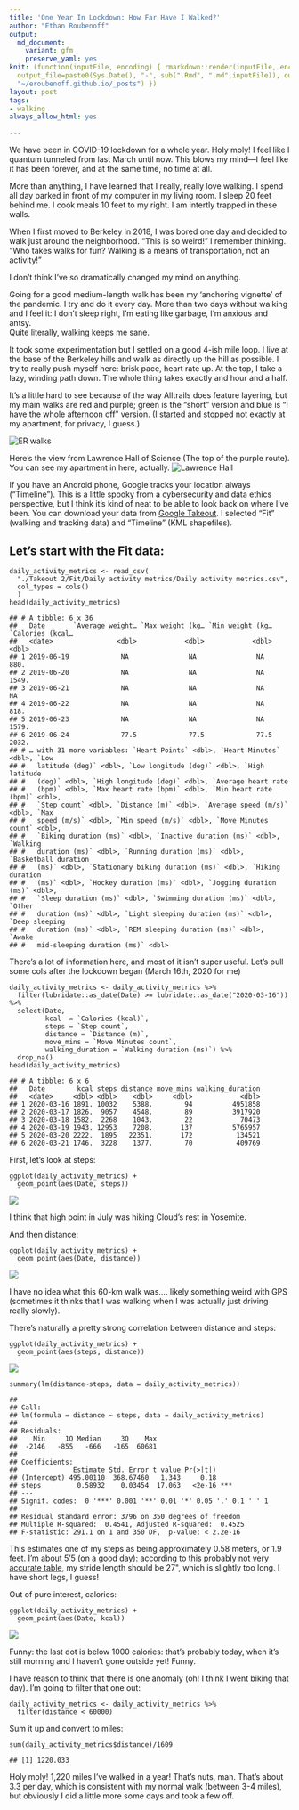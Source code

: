 ```yaml
---
title: 'One Year In Lockdown: How Far Have I Walked?'
author: "Ethan Roubenoff"
output:
  md_document:
    variant: gfm
    preserve_yaml: yes
knit: (function(inputFile, encoding) { rmarkdown::render(inputFile, encoding = encoding,
  output_file=paste0(Sys.Date(), "-", sub(".Rmd", ".md",inputFile)), output_dir =
  "~/eroubenoff.github.io/_posts") })
layout: post
tags:
- walking
always_allow_html: yes

---
```


We have been in COVID-19 lockdown for a whole year. Holy moly! I feel
like I quantum tunneled from last March until now. This blows my mind—I
feel like it has been forever, and at the same time, no time at all.

More than anything, I have learned that I really, really love walking. I
spend all day parked in front of my computer in my living room. I sleep
20 feet behind me. I cook meals 10 feet to my right. I am intertly
trapped in these walls.

When I first moved to Berkeley in 2018, I was bored one day and decided
to walk just around the neighborhood. “This is so weird!” I remember
thinking. “Who takes walks for fun? Walking is a means of
transportation, not an activity!”

I don’t think I’ve so dramatically changed my mind on anything.

Going for a good medium-length walk has been my ‘anchoring vignette’ of
the pandemic. I try and do it every day. More than two days without
walking and I feel it: I don’t sleep right, I’m eating like garbage, I’m
anxious and antsy.  
Quite literally, walking keeps me sane.

It took some experimentation but I settled on a good 4-ish mile loop. I
live at the base of the Berkeley hills and walk as directly up the hill
as possible. I try to really push myself here: brisk pace, heart rate
up. At the top, I take a lazy, winding path down. The whole thing takes
exactly and hour and a half.

It’s a little hard to see because of the way Alltrails does feature
layering, but my main walks are red and purple; green is the “short”
version and blue is “I have the whole afternoon off” version. (I started
and stopped not exactly at my apartment, for privacy, I guess.)

![ER walks](alltrails_map.png)

Here’s the view from Lawrence Hall of Science (The top of the purple
route). You can see my apartment in here, actually. ![Lawrence
Hall](observatory.jpg)

If you have an Android phone, Google tracks your location always
(“Timeline”). This is a little spooky from a cybersecurity and data
ethics perspective, but I think it’s kind of neat to be able to look
back on where I’ve been. You can download your data from [Google
Takeout](https://takeout.google.com/). I selected “Fit” (walking and
tracking data) and “Timeline” (KML shapefiles).

Let’s start with the Fit data:
------------------------------

    daily_activity_metrics <- read_csv(
      "./Takeout 2/Fit/Daily activity metrics/Daily activity metrics.csv",
      col_types = cols()
      )
    head(daily_activity_metrics)

    ## # A tibble: 6 x 36
    ##   Date       `Average weight… `Max weight (kg… `Min weight (kg… `Calories (kcal…
    ##   <date>                <dbl>            <dbl>            <dbl>            <dbl>
    ## 1 2019-06-19             NA               NA               NA               880.
    ## 2 2019-06-20             NA               NA               NA              1549.
    ## 3 2019-06-21             NA               NA               NA                NA 
    ## 4 2019-06-22             NA               NA               NA               818.
    ## 5 2019-06-23             NA               NA               NA              1579.
    ## 6 2019-06-24             77.5             77.5             77.5            2032.
    ## # … with 31 more variables: `Heart Points` <dbl>, `Heart Minutes` <dbl>, `Low
    ## #   latitude (deg)` <dbl>, `Low longitude (deg)` <dbl>, `High latitude
    ## #   (deg)` <dbl>, `High longitude (deg)` <dbl>, `Average heart rate
    ## #   (bpm)` <dbl>, `Max heart rate (bpm)` <dbl>, `Min heart rate (bpm)` <dbl>,
    ## #   `Step count` <dbl>, `Distance (m)` <dbl>, `Average speed (m/s)` <dbl>, `Max
    ## #   speed (m/s)` <dbl>, `Min speed (m/s)` <dbl>, `Move Minutes count` <dbl>,
    ## #   `Biking duration (ms)` <dbl>, `Inactive duration (ms)` <dbl>, `Walking
    ## #   duration (ms)` <dbl>, `Running duration (ms)` <dbl>, `Basketball duration
    ## #   (ms)` <dbl>, `Stationary biking duration (ms)` <dbl>, `Hiking duration
    ## #   (ms)` <dbl>, `Hockey duration (ms)` <dbl>, `Jogging duration (ms)` <dbl>,
    ## #   `Sleep duration (ms)` <dbl>, `Swimming duration (ms)` <dbl>, `Other
    ## #   duration (ms)` <dbl>, `Light sleeping duration (ms)` <dbl>, `Deep sleeping
    ## #   duration (ms)` <dbl>, `REM sleeping duration (ms)` <dbl>, `Awake
    ## #   mid-sleeping duration (ms)` <dbl>

There’s a lot of information here, and most of it isn’t super useful.
Let’s pull some cols after the lockdown began (March 16th, 2020 for me)

    daily_activity_metrics <- daily_activity_metrics %>%
      filter(lubridate::as_date(Date) >= lubridate::as_date("2020-03-16")) %>%
      select(Date, 
             kcal  = `Calories (kcal)`,
             steps = `Step count`,
             distance = `Distance (m)`,
             move_mins = `Move Minutes count`,
             walking_duration = `Walking duration (ms)`) %>%
      drop_na()
    head(daily_activity_metrics)

    ## # A tibble: 6 x 6
    ##   Date        kcal steps distance move_mins walking_duration
    ##   <date>     <dbl> <dbl>    <dbl>     <dbl>            <dbl>
    ## 1 2020-03-16 1891. 10032    5388.        94          4951858
    ## 2 2020-03-17 1826.  9057    4548.        89          3917920
    ## 3 2020-03-18 1582.  2268    1043.        22            70473
    ## 4 2020-03-19 1943. 12953    7208.       137          5765957
    ## 5 2020-03-20 2222.  1895   22351.       172           134521
    ## 6 2020-03-21 1746.  3228    1377.        70           409769

First, let’s look at steps:

    ggplot(daily_activity_metrics) +
      geom_point(aes(Date, steps))

![](/assets/img/2021-15-03-walking/unnamed-chunk-4-1.png)<!-- -->

I think that high point in July was hiking Cloud’s rest in Yosemite.

And then distance:

    ggplot(daily_activity_metrics) +
      geom_point(aes(Date, distance))

![](/assets/img/2021-15-03-walking/unnamed-chunk-5-1.png)<!-- -->

I have no idea what this 60-km walk was…. likely something weird with
GPS (sometimes it thinks that I was walking when I was actually just
driving really slowly).

There’s naturally a pretty strong correlation between distance and
steps:

    ggplot(daily_activity_metrics) +
      geom_point(aes(steps, distance))

![](/assets/img/2021-15-03-walking/unnamed-chunk-6-1.png)<!-- -->

    summary(lm(distance~steps, data = daily_activity_metrics))

    ## 
    ## Call:
    ## lm(formula = distance ~ steps, data = daily_activity_metrics)
    ## 
    ## Residuals:
    ##    Min     1Q Median     3Q    Max 
    ##  -2146   -855   -666   -165  60681 
    ## 
    ## Coefficients:
    ##              Estimate Std. Error t value Pr(>|t|)    
    ## (Intercept) 495.00110  368.67460   1.343     0.18    
    ## steps         0.58932    0.03454  17.063   <2e-16 ***
    ## ---
    ## Signif. codes:  0 '***' 0.001 '**' 0.01 '*' 0.05 '.' 0.1 ' ' 1
    ## 
    ## Residual standard error: 3796 on 350 degrees of freedom
    ## Multiple R-squared:  0.4541, Adjusted R-squared:  0.4525 
    ## F-statistic: 291.1 on 1 and 350 DF,  p-value: < 2.2e-16

This estimates one of my steps as being approximately 0.58 meters, or
1.9 feet. I’m about 5’5 (on a good day): according to this [probably not
very accurate
table](https://www.verywellfit.com/set-pedometer-better-accuracy-3432895),
my stride length should be 27", which is slightly too long. I have short
legs, I guess!

Out of pure interest, calories:

    ggplot(daily_activity_metrics) +
      geom_point(aes(Date, kcal))

![](/assets/img/2021-15-03-walking/unnamed-chunk-7-1.png)<!-- -->

Funny: the last dot is below 1000 calories: that’s probably today, when
it’s still morning and I haven’t gone outside yet! Funny.

I have reason to think that there is one anomaly (oh! I think I went
biking that day). I’m going to filter that one out:

    daily_activity_metrics <- daily_activity_metrics %>%
      filter(distance < 60000)

Sum it up and convert to miles:

    sum(daily_activity_metrics$distance)/1609

    ## [1] 1220.033

Holy moly! 1,220 miles I’ve walked in a year! That’s nuts, man. That’s
about 3.3 per day, which is consistent with my normal walk (between 3-4
miles), but obviously I did a little more some days and took a few off.
